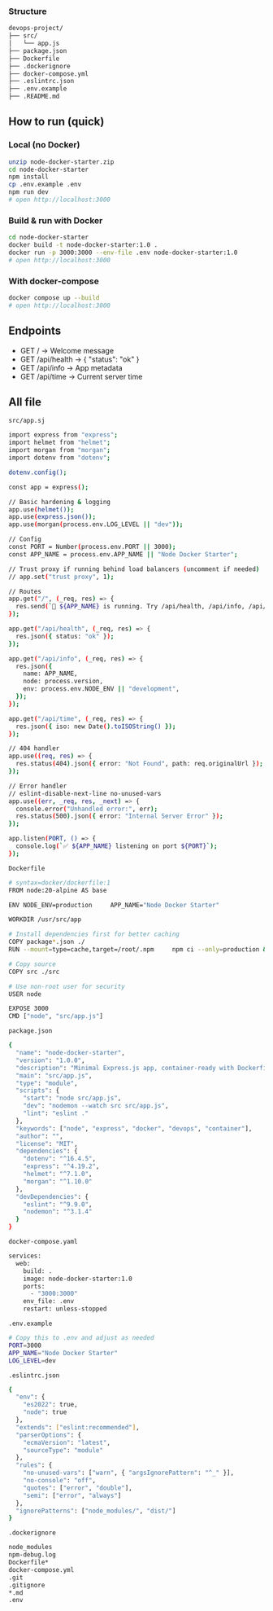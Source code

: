 

### Structure
```sh
devops-project/
├── src/
│   └── app.js
├── package.json
├── Dockerfile
├── .dockerignore
├── docker-compose.yml
├── .eslintrc.json
├── .env.example
├── .README.md
```
## How to run (quick)

### Local (no Docker)
```sh
unzip node-docker-starter.zip
cd node-docker-starter
npm install
cp .env.example .env
npm run dev
# open http://localhost:3000
```

### Build & run with Docker
```sh
cd node-docker-starter
docker build -t node-docker-starter:1.0 .
docker run -p 3000:3000 --env-file .env node-docker-starter:1.0
# open http://localhost:3000
```

### With docker-compose
```sh
docker compose up --build
# open http://localhost:3000
```

## Endpoints
 - GET / → Welcome message
 - GET /api/health → { "status": "ok" }
 - GET /api/info → App metadata
 - GET /api/time → Current server time

## All file
```src/app.sj```
```sh
import express from "express";
import helmet from "helmet";
import morgan from "morgan";
import dotenv from "dotenv";

dotenv.config();

const app = express();

// Basic hardening & logging
app.use(helmet());
app.use(express.json());
app.use(morgan(process.env.LOG_LEVEL || "dev"));

// Config
const PORT = Number(process.env.PORT || 3000);
const APP_NAME = process.env.APP_NAME || "Node Docker Starter";

// Trust proxy if running behind load balancers (uncomment if needed)
// app.set("trust proxy", 1);

// Routes
app.get("/", (_req, res) => {
  res.send(`🚀 ${APP_NAME} is running. Try /api/health, /api/info, /api/time`);
});

app.get("/api/health", (_req, res) => {
  res.json({ status: "ok" });
});

app.get("/api/info", (_req, res) => {
  res.json({
    name: APP_NAME,
    node: process.version,
    env: process.env.NODE_ENV || "development",
  });
});

app.get("/api/time", (_req, res) => {
  res.json({ iso: new Date().toISOString() });
});

// 404 handler
app.use((req, res) => {
  res.status(404).json({ error: "Not Found", path: req.originalUrl });
});

// Error handler
// eslint-disable-next-line no-unused-vars
app.use((err, _req, res, _next) => {
  console.error("Unhandled error:", err);
  res.status(500).json({ error: "Internal Server Error" });
});

app.listen(PORT, () => {
  console.log(`✅ ${APP_NAME} listening on port ${PORT}`);
});
```

```Dockerfile```
```sh
# syntax=docker/dockerfile:1
FROM node:20-alpine AS base

ENV NODE_ENV=production     APP_NAME="Node Docker Starter"

WORKDIR /usr/src/app

# Install dependencies first for better caching
COPY package*.json ./
RUN --mount=type=cache,target=/root/.npm     npm ci --only=production &&     npm cache clean --force

# Copy source
COPY src ./src

# Use non-root user for security
USER node

EXPOSE 3000
CMD ["node", "src/app.js"]
```

```package.json```
```sh
{
  "name": "node-docker-starter",
  "version": "1.0.0",
  "description": "Minimal Express.js app, container-ready with Dockerfile and docker-compose.",
  "main": "src/app.js",
  "type": "module",
  "scripts": {
    "start": "node src/app.js",
    "dev": "nodemon --watch src src/app.js",
    "lint": "eslint ."
  },
  "keywords": ["node", "express", "docker", "devops", "container"],
  "author": "",
  "license": "MIT",
  "dependencies": {
    "dotenv": "^16.4.5",
    "express": "^4.19.2",
    "helmet": "^7.1.0",
    "morgan": "^1.10.0"
  },
  "devDependencies": {
    "eslint": "^9.9.0",
    "nodemon": "^3.1.4"
  }
}
```
```docker-compose.yaml```
```sh
services:
  web:
    build: .
    image: node-docker-starter:1.0
    ports:
      - "3000:3000"
    env_file: .env
    restart: unless-stopped
```
```.env.example```
```sh
# Copy this to .env and adjust as needed
PORT=3000
APP_NAME="Node Docker Starter"
LOG_LEVEL=dev
```
```.eslintrc.json```
```sh
{
  "env": {
    "es2022": true,
    "node": true
  },
  "extends": ["eslint:recommended"],
  "parserOptions": {
    "ecmaVersion": "latest",
    "sourceType": "module"
  },
  "rules": {
    "no-unused-vars": ["warn", { "argsIgnorePattern": "^_" }],
    "no-console": "off",
    "quotes": ["error", "double"],
    "semi": ["error", "always"]
  },
  "ignorePatterns": ["node_modules/", "dist/"]
}
```
```.dockerignore```
```sh
node_modules
npm-debug.log
Dockerfile*
docker-compose.yml
.git
.gitignore
*.md
.env
```
